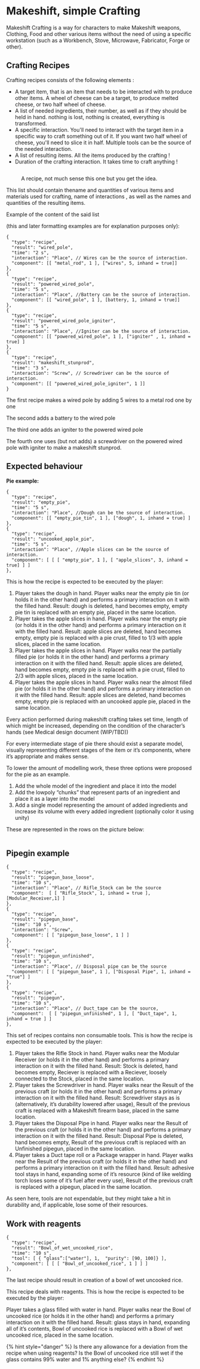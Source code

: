 # Makeshift, simple Crafting

Makeshift Crafting is a way for characters to make Makeshift weapons, Clothing, Food and other various items without the need of using a specific workstation (such as a Workbench, Stove, Microwave, Fabricator, Forge or other).&#x20;

## Crafting Recipes

Crafting recipes consists of the following elements :&#x20;

* &#x20;A target item, that is an item that needs to be interacted with to produce other items. A wheel of cheese can be a target, to produce melted cheese, or two half wheel of cheese.
* A list of needed ingredients, their number, as well as if they should be held in hand. nothing is lost, nothing is created, everything is transformed.&#x20;
* A specific interaction. You'll need to interact with the target item in a specific way to craft something out of it. If you want two half wheel of cheese, you'll need to slice it in half. Multiple tools can be the source of the needed interaction.
* A list of resulting items. All the items produced by the crafting !
* Duration of the crafting interaction. It takes time to craft anything !&#x20;

<figure><img src="../../.gitbook/assets/image.png" alt=""><figcaption><p>A recipe, not much sense this one but you get the idea.</p></figcaption></figure>



This list should contain thename and quantities of various items and materials used for crafting, name of interactions , as well as the names and quantities of the resulting items.&#x20;

Example of the content of the said list&#x20;

(this and later formatting examples are for explanation purposes only):

```
{
  "type": "recipe",
  "result": "wired_pole",
  "time": "2 s",
  "interaction": "Place", // Wires can be the source of interaction.
  "component": [[ "metal_rod", 1 ], ["wires", 5, inhand = true]]
},
{
  "type": "recipe",
  "result": "powered_wired_pole",
  "time": "5 s",
  "interaction": "Place", //Battery can be the source of interaction.
  "component": [[ "wired_pole", 1 ], [battery, 1, inhand = true]]
},
{
  "type": "recipe",
  "result": "powered_wired_pole_igniter",
  "time": "5 s",
  "interaction": "Place", //Igniter can be the source of interaction.
  "component": [[ "powered_wired_pole", 1 ], ["igniter" , 1, inhand = true] ]
},
{
  "type": "recipe",
  "result": "makeshift_stunprod",
  "time": "3 s",
  "interaction": "Screw", // Screwdriver can be the source of interaction.
  "component": [[ "powered_wired_pole_igniter", 1 ]]
}
```



The first recipe makes a wired pole by adding 5 wires to a metal rod one by one

The second adds a battery to the wired pole

The third one adds an igniter to the powered wired pole

The fourth one uses (but not adds) a screwdriver on the powered wired pole with igniter to make a makeshift stunprod.

## Expected behaviour

**Pie example:**

```
{
  "type": "recipe",
  "result": "empty_pie",
  "time": "5 s",
  "interaction": "Place", //Dough can be the source of interaction.
  "component": [[ "empty_pie_tin", 1 ], ["dough", 1, inhand = true] ]
},
{
  "type": "recipe",
  "result": "uncooked_apple_pie",
  "time": "5 s",
  "interaction": "Place", //Apple slices can be the source of interaction.
  "component": [ [ [ "empty_pie", 1 ], [ "apple_slices", 3, inhand = true] ] ]
},
```

This is how the recipe is expected to be executed by the player:

1. Player takes the dough in hand. Player walks near the empty pie tin (or holds it in the other hand) and performs a primary interaction on it with the filled hand. Result: dough is deleted, hand becomes empty, empty pie tin is replaced with an empty pie, placed in the same location.
2. Player takes the apple slices in hand. Player walks near the empty pie (or holds it in the other hand) and performs a primary interaction on it with the filled hand. Result: apple slices are deleted, hand becomes empty, empty pie is replaced with a pie crust, filled to 1/3 with apple slices, placed in the same location.&#x20;
3. Player takes the apple slices in hand. Player walks near the partially filled pie (or holds it in the other hand) and performs a primary interaction on it with the filled hand. Result: apple slices are deleted, hand becomes empty, empty pie is replaced with a pie crust, filled to 2/3 with apple slices, placed in the same location.
4. Player takes the apple slices in hand. Player walks near the almost filled pie (or holds it in the other hand) and performs a primary interaction on it with the filled hand. Result: apple slices are deleted, hand becomes empty, empty pie is replaced with an uncooked apple pie, placed in the same location.

Every action performed during makeshift crafting takes set time, length of which might be increased, depending on the condition of the character’s hands (see Medical design document (WIP/TBD))

For every intermediate stage of pie there should exist a separate model, visually representing different stages of the item or it’s components, where it’s appropriate and makes sense.&#x20;

To lower the amount of modelling work, these three options were proposed for the pie as an example.&#x20;

1. Add the whole model of the ingredient and place it into the model
2. Add the lowpoly “chunks” that represent parts of an ingredient and place it as a layer into the model
3. Add a single model representing the amount of added ingredients and increase its volume with every added ingredient (optionally color it using unity)

These are represented in the rows on the picture below:

<figure><img src="https://lh5.googleusercontent.com/POe3tv4reVKlwgoY8gszccTSQ08dSxCYxPEP2eY_Z9Jx6-WFvSxUshWAjcJi2WwddgadLlz0-p_3uKRqTSkea1OzpzY1q8xtcS82r2cvDpJmNAhFoAxldrrgr16SQY63AZFmj_C05xzRq2lwvUKOlg" alt=""><figcaption></figcaption></figure>

## **Pipegin example**

```
{
  "type": "recipe",
  "result": "pipegun_base_loose",
  "time": "10 s",
  "interaction": "Place", // Rifle_Stock can be the source
  "component":  [ [ "Rifle_Stock", 1, inhand = true ],  [Modular_Receiver,1] ]
},
{
  "type": "recipe",
  "result": "pipegun_base",
  "time": "10 s",
  "interaction": "Screw",
  "component": [ [ "pipegun_base_loose", 1 ] ]
},
{
  "type": "recipe",
  "result": "pipegun_unfinished",
  "time": "10 s",
  "interaction": "Place", // Disposal pipe can be the source
  "component": [ [ "pipegun_base", 1 ], ["Disposal Pipe", 1, inhand = "true"] ]
},
{
  "type": "recipe",
  "result": "pipegun",
  "time": "10 s",
  "interaction": "Place", // Duct_tape can be the source,
  "component":  [ [ "pipegun_unfinished", 1 ], [ "Duct_tape", 1, inhand = true ] ] 
},
```

This set of recipes contains non consumable tools. This is how the recipe is expected to be executed by the player:

1. Player takes the Rifle Stock in hand. Player walks near the Modular Receiver (or holds it in the other hand) and performs a primary interaction on it with the filled hand. Result: Stock is deleted, hand becomes empty, Reciever is replaced with a Reciever, loosely connected to the Stock, placed in the same location.
2. Player takes the Screwdriver in hand. Player walks near the Result of the previous craft (or holds it in the other hand) and performs a primary interaction on it with the filled hand. Result: Screwdriver stays as is (alternatively, it’s durability lowered after usage), Result of the previous craft is replaced with a Makeshift firearm base, placed in the same location.&#x20;
3. Player takes the Disposal Pipe in hand. Player walks near the Result of the previous craft (or holds it in the other hand) and performs a primary interaction on it with the filled hand. Result: Disposal Pipe is deleted, hand becomes empty, Result of the previous craft is replaced with an Unfinished pipegun, placed in the same location.&#x20;
4. Player takes a Duct tape roll or a Package wrapper in hand. Player walks near the Result of the previous craft (or holds it in the other hand) and performs a primary interaction on it with the filled hand. Result: adhesive tool stays in hand, expanding some of it’s resource (kind of like welding torch loses some of it’s fuel after every use), Result of the previous craft is replaced with a pipegun, placed in the same location.&#x20;

As seen here, tools are not expendable, but they might take a hit in durability and, if applicable, lose some of their resources.

## Work with reagents

```
{
  "type": "recipe",
  "result": "Bowl_of_wet_uncooked_rice",
  "time": "10 s",
  "tool": [ { “glass”:["water"], 1,  "purity": [90, 100]} ],
  "component": [ [ [ "Bowl_of_uncooked_rice", 1 ] ] ]
},
```

The last recipe should result in creation of a bowl of wet uncooked rice.

This recipe deals with reagents. This is how the recipe is expected to be executed by the player:

Player takes a glass filled with water in hand. Player walks near the Bowl of uncooked rice (or holds it in the other hand) and performs a primary interaction on it with the filled hand. Result: glass stays in hand, expanding all of it’s contents, Bowl of uncooked rice is replaced with a Bowl of wet uncooked rice, placed in the same location. &#x20;

{% hint style="danger" %}
Is there any allowance for a deviation from the recipe when using reagents? Is the Bowl of uncooked rice still wet if the glass contains 99% water and 1% anything else?
{% endhint %}
